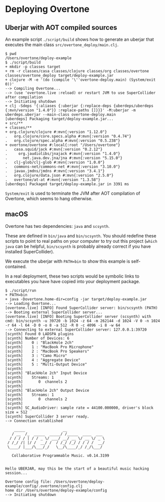 # Deploying Overtone

## Uberjar with AOT compiled sources

An example script `./script/build` shows how to generate an uberjar
that executes the main class `src/overtone_deploy/main.clj`.

```
$ pwd
/Users/overtone/deploy-example
$ ./script/build
+ mkdir -p classes target
+ rm -r classes/casa classes/clojure classes/org classes/overtone classes/overtone_deploy target/deploy-example.jar
+ clojure -M -e '(do (compile '\''overtone-deploy.main) (System/exit 0))'
--> Compiling Overtone...
--> (use 'overtone.live :reload) or restart JVM to use SuperCollider after compilation
--> Initiating shutdown
+ clj -Sdeps '{:aliases {:uberjar {:replace-deps {uberdeps/uberdeps {:mvn/version "1.4.0"}} :replace-paths []}}}' -M:uberjar -m uberdeps.uberjar --main-class overtone-deploy.main
[uberdeps] Packaging target/deploy-example.jar...
+ src/**
+ classes/**
+ org.clojure/clojure #:mvn{:version "1.12.0"}
.   org.clojure/core.specs.alpha #:mvn{:version "0.4.74"}
.   org.clojure/spec.alpha #:mvn{:version "0.5.238"}
+ overtone/overtone #:local{:root "/Users/overtone"}
.   casa.squid/jack #:mvn{:version "0.2.12"}
.     org.jaudiolibs/jnajack #:mvn{:version "1.4.0"}
.       net.java.dev.jna/jna #:mvn{:version "5.15.0"}
.   clj-glob/clj-glob #:mvn{:version "1.0.0"}
.   commons-net/commons-net #:mvn{:version "3.10.0"}
.   javax.jmdns/jmdns #:mvn{:version "3.4.1"}
.   org.clojure/data.json #:mvn{:version "2.5.0"}
.   overtone/at-at #:mvn{:version "1.3.58"}
[uberdeps] Packaged target/deploy-example.jar in 3391 ms
```

`System/exit` is used to terminate the JVM after AOT compilation of Overtone,
which seems to hang otherwise.

## macOS

Overtone has two dependencies: `java` and `scsynth`.

These are defined in `bin/java` and `bin/scsynth`.
You should redefine these scripts to
point to real paths on your computer to try out this project
(`which java` can be helpful, `bin/scsynth` is probably already correct if
you have installed SuperCollider).

We execute the uberjar with `PATH=bin` to show this example is self-contained.

In a real deployment, these two scripts would be symbolic links
to executables you have have copied into your deployment package.

```
$ ./script/run
+ PATH=bin
+ java -Dovertone.home-dir=config -jar target/deploy-example.jar
--> Loading Overtone...
[overtone.live] [INFO] Found SuperCollider server: bin/scsynth (PATH)
--> Booting external SuperCollider server...
[overtone.live] [INFO] Booting SuperCollider server (scsynth) with cmd: bin/scsynth -u 39720 -b 1024 -z 64 -m 262144 -d 1024 -V 0 -n 1024 -r 64 -l 64 -D 0 -o 8 -a 512 -R 0 -c 4096 -i 8 -w 64
--> Connecting to external SuperCollider server: 127.0.0.1:39720
[scynth] Found 0 LADSPA plugins
[scynth] Number of Devices: 6
[scynth]    0 : "BlackHole 2ch"
[scynth]    1 : "MacBook Pro Microphone"
[scynth]    2 : "MacBook Pro Speakers"
[scynth]    3 : "Camo Micro"
[scynth]    4 : "Aggregate Device"
[scynth]    5 : "Multi-Output Device"
[scynth]
[scynth] "BlackHole 2ch" Input Device
[scynth]    Streams: 1
[scynth]       0  channels 2
[scynth]
[scynth] "BlackHole 2ch" Output Device
[scynth]    Streams: 1
[scynth]       0  channels 2
[scynth]
[scynth] SC_AudioDriver: sample rate = 44100.000000, driver's block size = 512
[scynth] SuperCollider 3 server ready.
--> Connection established

    _____                 __
   / __  /_  _____  _____/ /_____  ____  ___
  / / / / | / / _ \/ ___/ __/ __ \/ __ \/ _ \
 / /_/ /| |/ /  __/ /  / /_/ /_/ / / / /  __/
 \____/ |___/\___/_/   \__/\____/_/ /_/\___/

   Collaborative Programmable Music. v0.14.3199


Hello UBERJAR, may this be the start of a beautiful music hacking session...

Overtone config file: /Users/overtone/deploy-example/config/.overtone/config.clj
home dir /Users/overtone/deploy-example/config
--> Initiating shutdown
```
